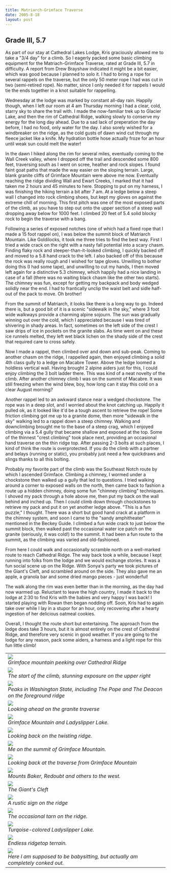 ```yaml
---
title: Matriarch-Grimface Traverse
date: 2005-8-18
layout: post
---
```


<h2>Grade III, 5.7</h2>

As part of our stay at Cathedral Lakes Lodge, Kris graciously allowed me to
take a "3/4 day" for a climb. So I eagerly packed some basic climbing
equipment for the Matriach-Grimface Traverse, rated at Grade III, 5.7 in
difficulty. A report from Drew Brayshaw indicated it might be a bit easier,
which was good because I planned to solo it. I had to bring a rope for
several rappels on the traverse, but the only 50 meter rope I had was cut
in two (semi-retired rope). No matter, since I only needed it for rappels
I would tie the ends together in a knot suitable for rappelling. 


Wednesday at the lodge was marked by constant all-day rain. Happily though,
when I left our room at 4 am Thursday morning I had a clear, cold, starry sky
to share the trail with. I made the now-familiar trek up to Glacier Lake, and
then the rim of Cathedral Ridge, walking slowly to conserve my energy for
the long day ahead. Due to a sad lack of preperation the day before, I had
no food, only water for the day. I also sorely wished for a windbreaker on
the ridge, as the cold gusts of dawn wind cut through my fleece jacket like
a knife. My hydration bottle hose actually froze for an hour until weak sun
could melt the water!


In the dawn I hiked along the rim for several miles, eventually coming
to the Wall Creek valley, where I dropped off the trail and descended some
800 feet, traversing south as I went on scree, heather and rock slopes.
I found faint goat paths that made the way easier on the sloping terrain.
Large, blank granite cliffs of Grimface Mountain were above me now. Eventually
reaching the ridge dividing Wall and Ewart Creeks, I marked that it had
taken me 2 hours and 45 minutes to here. Stopping to put on my harness, I
was finishing the hiking terrain a bit after 7 am. At a ledge below a steep
wall I changed into rock climbing shoes, but kept my gloves on against the
extreme chill of morning. This first pitch was one of the most exposed
parts of the climb, as you have to step out onto the upper section of a
steep wall dropping away below for 1000 feet. I climbed 20 feet
of 5.4 solid blocky rock to begin the traverse with a bang.


Following a series of exposed notches (one of which had a fixed rope that
I made a 15 foot rappel on), I was below the summit block of Matriarch
Mountain. Like Goldilocks, it took me three tries to find the best way.
First I tried a wide crack on the right with a nasty fall potential into
a scary chasm. Finding flaky rock and steeper-than-it-looked climbing, I
quickly backed off and moved to a 5.8 hand crack to the left. I also backed
off of this because the rock was really rough and I wished for
tape gloves. Unwilling to bother doing this (I had some tape), and unwilling
to cut my hands, I then moved left again for a distinctive 5.3 chimney,
which happily had a nice landing in case of a fall (there was no waiting
black chasm like the other two starts). The chimney was fun, except for
getting my backpack and body wedged solidly near the end. I had to
frantically unclip the waist belt and sidle half-out of the pack to
move. Oh brother!


From the summit of Matriarch, it looks like there is a long way to go.
Indeed there is, but a good bit of it is a scenic "sidewalk in the sky,"
where 3 foot wide walkways provide a charming alpine sojourn. The
sun was gradually winning out over the cold, which I appreciated because
I was tired of shivering in shady areas. In fact, sometimes on the left
side of the crest I saw drips of ice in pockets on the granite slabs.
As time went on and these ice runnels melted, they left wet black lichen
on the shady side of the crest that required care to cross safely.


Now I made a rappel, then climbed over and down and sub-peak. Coming to
another chasm on the ridge, I rappelled again, then enjoyed climbing a
solid 4th class gully to a ledge on Macabre Tower. Above the ledge
loomed a holdless vertical wall. Having brought 2
alpine aiders just for this, I could enjoy climbing the 3 bolt ladder
there. This was kind of a neat novelty of the
climb. After another chimney climb I was on the summit of Macabre.
It was still freezing when the wind blew, boy, how long can it stay
this cold on a clear August morning?


Another rappel led to an awkward stance near a wedged chockstone. The
rope was in a deep slot, and I worried about the knot catching up.
Happily it pulled ok, as it looked like it'd be a tough ascent to
retrieve the rope! Some friction climbing got me up to a granite
dome, then more "sidewalk in the sky" walking led to a rappel down
a steep chimney. Walking and downclimbing brought me to the base
of a steep crag, which I enjoyed climbing via a 5.4 gully that became
shallow and exposed at the top. Some of the thinnest "crest climbing"
took place next, providing an occasional hand traverse on the thin
ridge top. After passing 2-3 bolts at such places, I kind of think the
route is overprotected. If you do the climb with a partner and belays
(running or static), you probably just need a few quickdraws and slings
thanks to all this bolting.


Probably my favorite part of the climb was the Southeast Notch route
by which I ascended Grimface. Climbing a chimney, I wormed under a chockstone
then walked up a gully that led to questions. I tried walking around a corner
to exposed walls on the north, then came back to fashion a route up a
hidden chimney, doing some fun "chimney climbing" techniques. I shoved
my pack through a hole above me, then put my back on the wall behind and
inched up. Then I could climb down through chockstones to retrieve my pack
and put it on yet another ledge above. "This is a fun puzzle," I thought.
There was a short but good hand crack at a platform in the chimney system,
and soon I came to the "sandy amphitheater" mentioned in the Beckey Guide.
I climbed a fun wide crack to just below the summit block, then walked
past the occasional water ice patch on the granite (seriously, it was
cold!) to the summit. It had been a fun route to the summit, as the climbing
was varied and old-fashioned.


From here I could walk and occasionally scramble north on a well-marked
route to reach Cathedral Ridge. The way back took a while, because I kept
running into folks from the lodge and we would exchange stories. It was
a fun social scene up on the Ridge. With Sonya's party we took pictures of
the Giant's Cleft, and scrambled around on the side. They also gave me
an apple, a granola bar and some dried mango pieces - just wonderful!


The walk along the rim was even better than in the morning, as the day had
now warmed up. Reluctant to leave the high country, I made it back to the
lodge at 2:30 to find Kris with the babies and very happy I was back!
I started playing with Rowan then began nodding off. Soon, Kris had to
again take over while I lay in a stupor for an hour, only recovering
after a hearty ingestion of her delicious oatmeal cookies.


Overall, I thought the route short but entertaining. The approach from the
lodge does take 3 hours, but it is almost entirely on the crest of Cathedral
Ridge, and therefore very scenic in good weather. If you are going to the
lodge for any reason, pack some aiders, a harness and a light rope for
this fun little climb!




</td>

<td width="30%" valign=top>
<table>
<tr><td>
<a href="images/grimface.jpg"><img src="images/grimface.jpg"></a><br>
<i>Grimface mountain peeking over Cathedral Ridge</i>
</td></tr>
<tr><td>
<a href="images/techstart.jpg"><img src="images/techstart.jpg"></a><br>
<i>The start of the climb, stunning exposure on the upper right</i>
</td></tr>
<tr><td>
<a href="images/looksoutht.jpg"><img src="images/looksoutht.jpg"></a><br>
<i>Peaks in Washington State, including The Pope and The Deacon on the foreground ridge</i>
</td></tr>
<tr><td>
<a href="images/travlook.jpg"><img src="images/travlook.jpg"></a><br>
<i>Looking ahead on the granite traverse</i>
</td></tr>
<tr><td>
<a href="images/grimulake.jpg"><img src="images/grimulake.jpg"></a><br>
<i>Grimface Mountain and Ladyslipper Lake.</i>
</td></tr>
<tr><td>
<a href="images/midback.jpg"><img src="images/midback.jpg"></a><br>
<i>Looking back on the twisting ridge.</i>
</td></tr>
<tr><td>
<a href="images/selfport.jpg"><img src="images/selfport.jpg"></a><br>
<i>Me on the summit of Grimface Mountain.</i>
</td></tr>
<tr><td>
<a href="images/fromgrimb.jpg"><img src="images/fromgrimb.jpg"></a><br>
<i>Looking back at the traverse from Grimface Mountain</i>
</td></tr>
<tr><td>
<a href="images/viewfar.jpg"><img src="images/viewfar.jpg"></a><br>
<i>Mounts Baker, Redoubt and others to the west.</i>
</td></tr>
<tr><td>
<a href="images/giantcleft.jpg"><img src="images/giantcleft.jpg"></a><br>
<i>The Giant's Cleft</i>
</td></tr>
<tr><td>
<a href="images/woodsign.jpg"><img src="images/woodsign.jpg"></a><br>
<i>A rustic sign on the ridge</i>
</td></tr>
<tr><td>
<a href="images/highridge.jpg"><img src="images/highridge.jpg"></a><br>
<i>The occasional tarn on the ridge.</i>
</td></tr>
<tr><td>
<a href="images/ladyslipper.jpg"><img src="images/ladyslipper.jpg"></a><br>
<i>Turqoise-colored Ladyslipper Lake.</i>
</td></tr>
<tr><td>
<a href="images/moreridge.jpg"><img src="images/moreridge.jpg"></a><br>
<i>Endless ridgetop terrain.</i>
</td></tr>
<tr><td>
<a href="images/tiredout.jpg"><img src="images/tiredout.jpg"></a><br>
<i>Here I am supposed to be babysitting, but actually am completely conked out.</i>
</td></tr>
</table>
